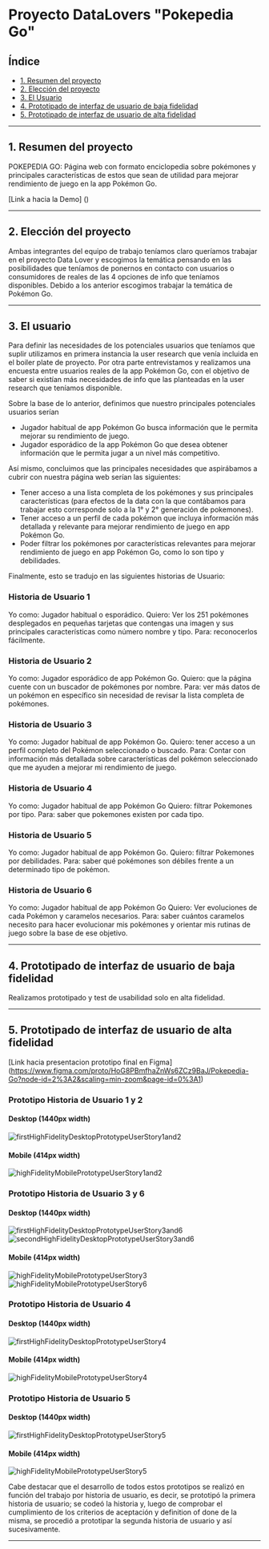# Proyecto DataLovers "Pokepedia Go"

## Índice

* [1. Resumen del proyecto](#1-resumen-del-proyecto)
* [2. Elección del proyecto](#2-elección-del-proyecto)
* [3. El Usuario](#3-el-usuario)
* [4. Prototipado de interfaz de usuario de baja fidelidad](#4-prototipado-de-interfaz-de-usuario-de-baja-fidelidad)
* [5. Prototipado de interfaz de usuario de alta fidelidad](#5-prototipado-de-interfaz-de-usuario-de-alta-fidelidad)


***

## 1. Resumen del proyecto

POKEPEDIA GO:
Página web con formato enciclopedia sobre pokémones y principales características de estos que sean de utilidad para mejorar rendimiento de juego en la app Pokémon Go.

[Link a hacia la Demo] (<!-- aquí poner link aquí -->)

***

## 2. Elección del proyecto

Ambas integrantes del equipo de trabajo teníamos claro queríamos trabajar en el proyecto Data Lover y escogimos la temática pensando en las posibilidades que teníamos de ponernos en contacto con usuarios o consumidores de reales de las 4 opciones de info que teníamos disponibles. Debido a los anterior escogimos trabajar la temática de Pokémon Go.

***

## 3. El usuario

Para definir las necesidades de los potenciales usuarios que teníamos que suplir utilizamos en primera instancia la user research que venía incluida en el boiler plate de proyecto.
Por otra parte entrevistamos y realizamos una encuesta entre usuarios reales de la app Pokémon Go, con el objetivo de saber si existían más necesidades de info que las planteadas en la user research que teníamos disponible.

Sobre la base de lo anterior, definimos que nuestro principales potenciales usuarios serían
- Jugador habitual de app Pokémon Go busca información que le permita mejorar su rendimiento de juego.
- Jugador esporádico de la app Pokémon Go que desea obtener información que le permita jugar a un nivel más competitivo.


Así mismo, concluimos que las principales necesidades que aspirábamos a cubrir con nuestra página web serían las siguientes:
- Tener acceso a una lista completa de los pokémones y sus principales características (para efectos de la data con la que contábamos para trabajar esto corresponde solo a la 1° y 2° generación de pokemones).
- Tener acceso a un perfil de cada pokémon que incluya información más detallada y relevante para mejorar rendimiento de juego en app Pokémon Go.
- Poder filtrar los pokémones por características relevantes para mejorar rendimiento de juego en app Pokémon Go, como lo son tipo y debilidades.

Finalmente, esto se tradujo en las siguientes historias de Usuario:

### Historia de Usuario 1
Yo como: Jugador habitual o esporádico.
Quiero: Ver los 251 pokémones desplegados en pequeñas tarjetas que contengas una imagen y sus principales características como número nombre y tipo.
Para: reconocerlos fácilmente.

### Historia de Usuario 2
Yo como: Jugador esporádico de app Pokémon Go.
Quiero: que la página cuente con un buscador de pokémones por nombre.
Para: ver más datos de un pokémon en específico sin necesidad de revisar la lista completa de pokémones. 

### Historia de Usuario 3
Yo como: Jugador habitual de app Pokémon Go.
Quiero: tener acceso a un perfil completo del Pokémon seleccionado o buscado.
Para: Contar con información más detallada sobre características del pokémon seleccionado que me ayuden a mejorar mi rendimiento de juego.

### Historia de Usuario 4
Yo como: Jugador habitual de app Pokémon Go
Quiero: filtrar Pokemones por tipo.
Para: saber que pokemones existen por cada tipo.

### Historia de Usuario 5
Yo como: Jugador habitual de app Pokémon Go.
Quiero: filtrar Pokemones por debilidades.
Para: saber qué pokémones son débiles frente a un determinado tipo de pokémon.

### Historia de Usuario 6
Yo como: Jugador habitual de app Pokémon Go
Quiero: Ver evoluciones de cada Pokémon y caramelos necesarios.
Para: saber cuántos caramelos necesito para hacer evolucionar mis pokémones y orientar mis rutinas de juego sobre la base de ese objetivo.

***

## 4. Prototipado de interfaz de usuario de baja fidelidad

Realizamos prototipado y test de usabilidad solo en alta fidelidad.

***

## 5. Prototipado de interfaz de usuario de alta fidelidad

[Link hacia presentacion prototipo final en Figma]
(https://www.figma.com/proto/HoG8PBmfhaZnWs6ZCz9BaJ/Pokepedia-Go?node-id=2%3A2&scaling=min-zoom&page-id=0%3A1)

### Prototipo Historia de Usuario 1 y 2

#### Desktop (1440px width)

![firstHighFidelityDesktopPrototypeUserStory1and2](src\img\prototypes\desktop\highFidelityDesktopPrototypeUserStory1and2.jpg)

#### Mobile (414px width)
![highFidelityMobilePrototypeUserStory1and2](src\img\prototypes\mobile\highFidelityMobilePrototypeUserStory1and2.jpg)


### Prototipo Historia de Usuario 3 y 6

#### Desktop (1440px width)
![firstHighFidelityDesktopPrototypeUserStory3and6](src\img\prototypes\desktop\firstHighFidelityDesktopPrototypeUserStory3and6.jpg)
![secondHighFidelityDesktopPrototypeUserStory3and6](src\img\prototypes\desktop\secondHighFidelityDesktopPrototypeUserStory3and6.jpg)

#### Mobile (414px width)
![highFidelityMobilePrototypeUserStory3](src\img\prototypes\mobile\highFidelityMobilePrototypeUserStory3.jpg)
![highFidelityMobilePrototypeUserStory6](src\img\prototypes\mobile\highFidelityMobilePrototypeUserStory6.jpg)


### Prototipo Historia de Usuario 4

#### Desktop (1440px width)
![firstHighFidelityDesktopPrototypeUserStory4](src\img\prototypes\desktop\highFidelityDesktopPrototypeUserStory4.jpg)


#### Mobile (414px width)
![highFidelityMobilePrototypeUserStory4](src\img\prototypes\mobile\highFidelityMobilePrototypeUserStory4.jpg)


### Prototipo Historia de Usuario 5

#### Desktop (1440px width)
![firstHighFidelityDesktopPrototypeUserStory5](src\img\prototypes\desktop\highFidelityDesktopPrototypeUserStory5.jpg)

#### Mobile (414px width)
![highFidelityMobilePrototypeUserStory5](src\img\prototypes\mobile\highFidelityMobilePrototypeUserStory6.jpg)

 
Cabe destacar que el desarrollo de todos estos prototipos se realizó en función del trabajo por historia de usuario, es decir, se prototipó la primera historia de usuario; se codeó la historia y, luego de comprobar el cumplimiento de los criterios de aceptación y definition of done de la misma, se procedió a prototipar la segunda historia de usuario y así sucesivamente.

***

